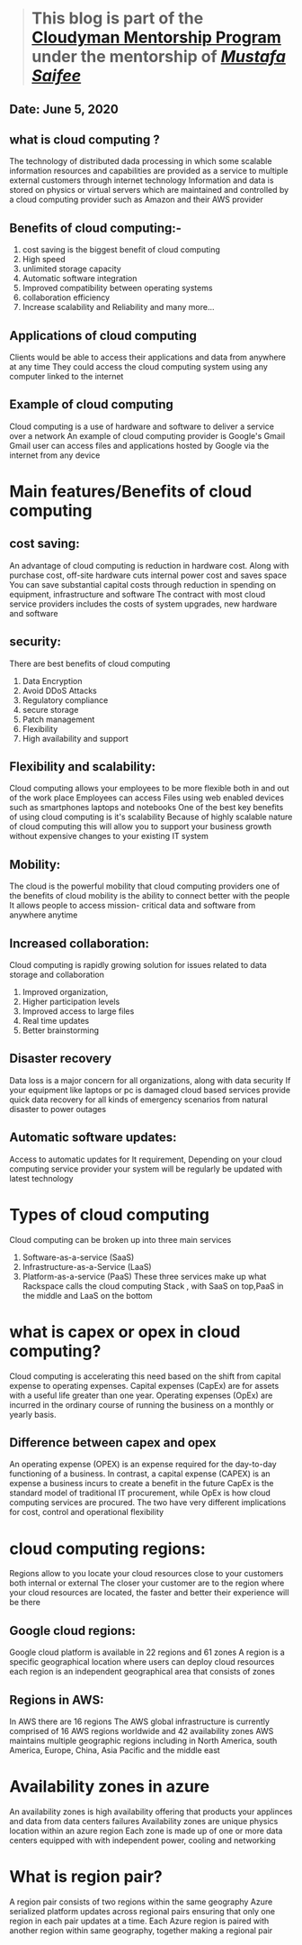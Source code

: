 > # This blog is part of the **[Cloudyman Mentorship Program](https://t.co/78sRvCvYiO?amp=1)** under the mentorship of *[Mustafa Saifee](https://www.linkedin.com/in/saifeemustafaq/)*

## Date: June 5, 2020

## what is cloud computing ?
  The technology of distributed dada processing  in which some scalable information resources and capabilities are provided as a service to multiple external  customers through internet  technology 
  Information and data  is stored  on physics or virtual  servers which are maintained and controlled by a cloud computing provider such as Amazon and their AWS provider 

## Benefits of cloud computing:-
  1. cost saving is the biggest  benefit of cloud computing 
  2. High speed 
  3. unlimited storage capacity 
  4. Automatic software integration
  5. Improved  compatibility between operating systems 
  6. collaboration  efficiency 
  7. Increase  scalability  and Reliability and many more...
  
## Applications of cloud computing 
  Clients would be able to access their applications and data from anywhere at any time They could access the cloud computing system using any computer linked to the internet 

## Example of cloud computing 
   Cloud computing  is a use of hardware and software to deliver a service over a network 
   An example of cloud computing provider is Google's Gmail Gmail user can access files and applications hosted by Google via the internet from any device 

# Main features/Benefits  of cloud computing 
 
## cost saving:
   An advantage of cloud computing is reduction in hardware cost. Along with purchase cost, off-site  hardware cuts internal power cost and saves space 
   You can save  substantial capital costs through reduction in spending on equipment, infrastructure and software 
   The contract with most cloud service providers includes the costs of system upgrades, new hardware and software 

## security:
   There are  best benefits of cloud computing 
   1. Data Encryption
   2. Avoid DDoS Attacks
   3. Regulatory compliance 
   4. secure storage 
   5. Patch management 
   6. Flexibility 
   7. High availability and support 

## Flexibility and scalability:
   Cloud computing allows your employees  to be more flexible  both in and out of the work place Employees  can access Files using web enabled devices such as smartphones  laptops and notebooks 
   One of the best key benefits of using cloud computing is it's scalability Because of highly scalable nature of cloud computing this will allow you to support your business growth without expensive changes to your existing IT system 

## Mobility:
   The cloud  is the powerful mobility that cloud computing providers one of the benefits of cloud mobility is the ability to connect  better with the people It allows people to access mission- critical data  and software from anywhere anytime 

## Increased collaboration:
   Cloud computing is rapidly growing solution for issues related to data storage and collaboration 
   1. Improved organization,
   2. Higher participation levels 
   3. Improved access to large files 
   4. Real time updates 
   5. Better brainstorming 

## Disaster recovery 
   Data loss is a major concern for all organizations, along with data security If your  equipment like laptops or pc is damaged cloud based services provide quick data recovery for all kinds of emergency scenarios from natural disaster to power outages

## Automatic software updates:
   Access to automatic updates for It requirement, Depending on your cloud  computing service provider your system will be regularly be updated with latest technology 

# Types of cloud computing 
  Cloud computing  can be broken up into three main services 
  1. Software-as-a-service (SaaS)
  2. Infrastructure-as-a-Service (LaaS)
  3. Platform-as-a-service (PaaS)
  These three services make up what Rackspace calls the cloud computing Stack , with SaaS on top,PaaS in the middle and LaaS on the bottom 

# what is capex or opex in cloud computing?
  Cloud computing is accelerating this need based on the shift from capital expense to operating expenses. Capital expenses (CapEx) are for assets with a useful life greater than one year. Operating expenses (OpEx) are incurred in the ordinary course of running the business on a monthly or yearly basis.

## Difference between capex and opex
   An operating expense (OPEX) is an expense required for the day-to-day functioning of a business. In contrast, a capital expense (CAPEX) is an expense a business incurs to create a benefit in the future CapEx is the standard model of traditional IT procurement, while OpEx is how cloud computing services are procured. The two have very different implications for cost, control and operational flexibility
   
# cloud computing regions:
 Regions allow to you locate your cloud resources close to your customers both internal or external The closer your customer are to the region where your cloud resources are located, the faster and better their experience will be there 
 
## Google cloud regions:
 Google cloud platform is available in 22 regions and 61 zones A region is a specific geographical location where users can deploy cloud resources each region is an independent geographical area that consists of zones 
 
## Regions in AWS:
 In AWS there are 16 regions The AWS global infrastructure is currently comprised of 16 AWS regions worldwide and 42 availability  zones AWS maintains multiple geographic regions including in North America, south America, Europe, China, Asia Pacific and the middle east 
   
# Availability zones in azure 
 An availability zones is high availability offering that products your applinces and data from data centers failures Availability zones are unique  physics location within an azure region  Each zone is made up of one or more data centers equipped with with independent power, cooling and networking 
 
# What is region pair?
  A region pair consists of two regions within the same geography Azure serialized platform updates across regional pairs ensuring that only one region in each pair updates at a time. Each Azure region is paired with another region within same geography, together making a regional pair

